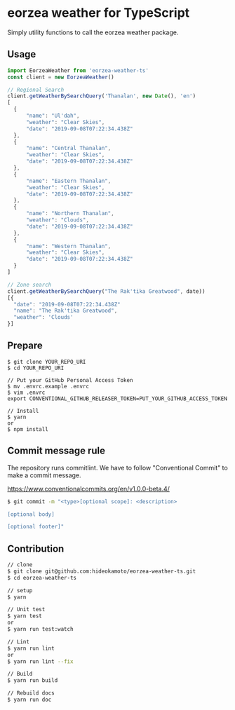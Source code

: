 # eorzea weather for TypeScript

Simply utility functions to call the eorzea weather package.

## Usage


```typescript
import EorzeaWeather from 'eorzea-weather-ts'
const client = new EorzeaWeather()

// Regional Search
client.getWeatherBySearchQuery('Thanalan', new Date(), 'en')
[
  {
      "name": "Ul'dah",
      "weather": "Clear Skies",
      "date": "2019-09-08T07:22:34.438Z"
  },
  {
      "name": "Central Thanalan",
      "weather": "Clear Skies",
      "date": "2019-09-08T07:22:34.438Z"
  },
  {
      "name": "Eastern Thanalan",
      "weather": "Clear Skies",
      "date": "2019-09-08T07:22:34.438Z"
  },
  {
      "name": "Northern Thanalan",
      "weather": "Clouds",
      "date": "2019-09-08T07:22:34.438Z"
  },
  {
      "name": "Western Thanalan",
      "weather": "Clear Skies",
      "date": "2019-09-08T07:22:34.438Z"
  }
]

// Zone search
client.getWeatherBySearchQuery("The Rak'tika Greatwood", date))
[{
  "date": "2019-09-08T07:22:34.438Z"
  "name": "The Rak'tika Greatwood",
  "weather": 'Clouds'
}]
```

## Prepare

```
$ git clone YOUR_REPO_URI
$ cd YOUR_REPO_URI

// Put your GitHub Personal Access Token
$ mv .envrc.example .envrc
$ vim .envrc
export CONVENTIONAL_GITHUB_RELEASER_TOKEN=PUT_YOUR_GITHUB_ACCESS_TOKEN

// Install
$ yarn
or
$ npm install
```

## Commit message rule

The repository runs commitlint.
We have to follow "Conventional Commit" to make a commit message.

https://www.conventionalcommits.org/en/v1.0.0-beta.4/

```bash
$ git commit -m "<type>[optional scope]: <description>

[optional body]

[optional footer]"
```

## Contribution

```bash
// clone
$ git clone git@github.com:hideokamoto/eorzea-weather-ts.git
$ cd eorzea-weather-ts

// setup
$ yarn

// Unit test
$ yarn test
or
$ yarn run test:watch

// Lint
$ yarn run lint
or
$ yarn run lint --fix

// Build
$ yarn run build

// Rebuild docs
$ yarn run doc
```